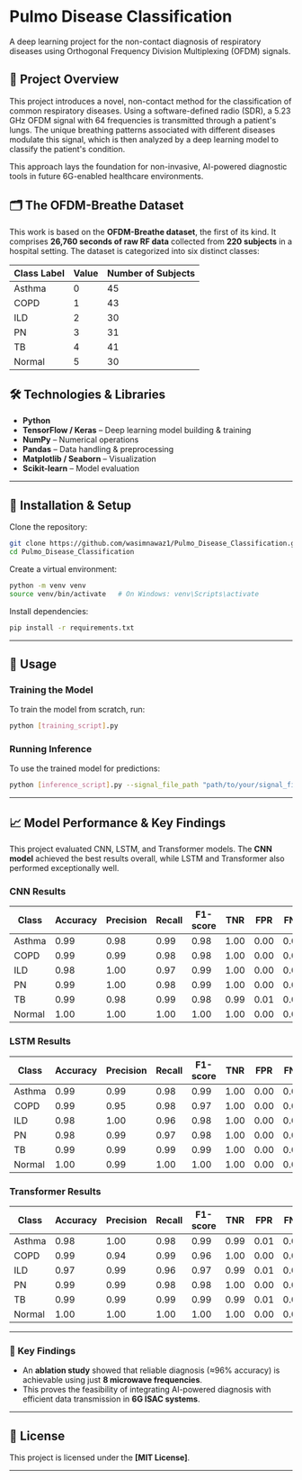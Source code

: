 # Pulmo Disease Classification

A deep learning project for the non-contact diagnosis of respiratory diseases using Orthogonal Frequency Division Multiplexing (OFDM) signals.

## 🌟 Project Overview
This project introduces a novel, non-contact method for the classification of common respiratory diseases. Using a software-defined radio (SDR), a 5.23 GHz OFDM signal with 64 frequencies is transmitted through a patient's lungs. The unique breathing patterns associated with different diseases modulate this signal, which is then analyzed by a deep learning model to classify the patient's condition.  

This approach lays the foundation for non-invasive, AI-powered diagnostic tools in future 6G-enabled healthcare environments.

## 🗂️ The OFDM-Breathe Dataset
This work is based on the **OFDM-Breathe dataset**, the first of its kind. It comprises **26,760 seconds of raw RF data** collected from **220 subjects** in a hospital setting. The dataset is categorized into six distinct classes:

| Class Label | Value | Number of Subjects |
|-------------|-------|---------------------|
| Asthma      | 0     | 45                  |
| COPD        | 1     | 43                  |
| ILD         | 2     | 30                  |
| PN          | 3     | 31                  |
| TB          | 4     | 41                  |
| Normal      | 5     | 30                  |



## 🛠️ Technologies & Libraries
- **Python**
- **TensorFlow / Keras** – Deep learning model building & training
- **NumPy** – Numerical operations  
- **Pandas** – Data handling & preprocessing  
- **Matplotlib / Seaborn** – Visualization  
- **Scikit-learn** – Model evaluation  

---

## 🚀 Installation & Setup
Clone the repository:
```bash
git clone https://github.com/wasimnawaz1/Pulmo_Disease_Classification.git
cd Pulmo_Disease_Classification
````

Create a virtual environment:

```bash
python -m venv venv
source venv/bin/activate   # On Windows: venv\Scripts\activate
```

Install dependencies:

```bash
pip install -r requirements.txt
```

---

## 📝 Usage

### Training the Model

To train the model from scratch, run:

```bash
python [training_script].py
```

### Running Inference

To use the trained model for predictions:

```bash
python [inference_script].py --signal_file_path "path/to/your/signal_file.dat"
```

---

## 📈 Model Performance & Key Findings

This project evaluated CNN, LSTM, and Transformer models.
The **CNN model** achieved the best results overall, while LSTM and Transformer also performed exceptionally well.

### CNN Results

| Class  | Accuracy | Precision | Recall | F1-score | TNR  | FPR  | FNR  | MCC  | Jaccard | Support |
| ------ | -------- | --------- | ------ | -------- | ---- | ---- | ---- | ---- | ------- | ------- |
| Asthma | 0.99     | 0.98      | 0.99   | 0.98     | 1.00 | 0.00 | 0.02 | 0.98 | 0.97    | 23520   |
| COPD   | 0.99     | 0.99      | 0.98   | 0.98     | 1.00 | 0.00 | 0.02 | 0.97 | 0.95    | 28224   |
| ILD    | 0.98     | 1.00      | 0.97   | 0.99     | 1.00 | 0.00 | 0.03 | 0.97 | 0.96    | 27048   |
| PN     | 0.99     | 1.00      | 0.98   | 0.99     | 1.00 | 0.00 | 0.03 | 0.97 | 0.95    | 19992   |
| TB     | 0.99     | 0.98      | 0.99   | 0.98     | 0.99 | 0.01 | 0.02 | 0.97 | 0.96    | 16464   |
| Normal | 1.00     | 1.00      | 1.00   | 1.00     | 1.00 | 0.00 | 0.01 | 0.98 | 0.97    | 27048   |

### LSTM Results

| Class  | Accuracy | Precision | Recall | F1-score | TNR  | FPR  | FNR  | MCC  | Jaccard | Support |
| ------ | -------- | --------- | ------ | -------- | ---- | ---- | ---- | ---- | ------- | ------- |
| Asthma | 0.99     | 0.99      | 0.98   | 0.99     | 1.00 | 0.00 | 0.01 | 0.98 | 0.97    | 23520   |
| COPD   | 0.99     | 0.95      | 0.98   | 0.97     | 1.00 | 0.00 | 0.01 | 0.98 | 0.97    | 28224   |
| ILD    | 0.98     | 1.00      | 0.96   | 0.98     | 1.00 | 0.00 | 0.02 | 0.99 | 0.98    | 27048   |
| PN     | 0.98     | 0.99      | 0.97   | 0.98     | 1.00 | 0.00 | 0.01 | 0.98 | 0.97    | 19992   |
| TB     | 0.99     | 0.99      | 0.99   | 0.99     | 1.00 | 0.00 | 0.01 | 0.98 | 0.97    | 16464   |
| Normal | 1.00     | 0.99      | 1.00   | 1.00     | 1.00 | 0.00 | 0.01 | 0.98 | 0.97    | 27048   |

### Transformer Results

| Class  | Accuracy | Precision | Recall | F1-score | TNR  | FPR  | FNR  | MCC  | Jaccard | Support |
| ------ | -------- | --------- | ------ | -------- | ---- | ---- | ---- | ---- | ------- | ------- |
| Asthma | 0.98     | 1.00      | 0.98   | 0.99     | 0.99 | 0.01 | 0.02 | 0.97 | 0.95    | 23520   |
| COPD   | 0.99     | 0.94      | 0.99   | 0.96     | 1.00 | 0.00 | 0.02 | 0.98 | 0.96    | 28224   |
| ILD    | 0.97     | 0.99      | 0.96   | 0.97     | 0.99 | 0.01 | 0.03 | 0.96 | 0.94    | 27048   |
| PN     | 0.99     | 0.99      | 0.98   | 0.98     | 1.00 | 0.00 | 0.02 | 0.98 | 0.97    | 19992   |
| TB     | 0.99     | 0.99      | 0.99   | 0.99     | 0.99 | 0.01 | 0.03 | 0.97 | 0.95    | 16464   |
| Normal | 1.00     | 1.00      | 1.00   | 1.00     | 1.00 | 0.00 | 0.03 | 0.97 | 0.95    | 27048   |

---

### 🔑 Key Findings

* An **ablation study** showed that reliable diagnosis (≈96% accuracy) is achievable using just **8 microwave frequencies**.
* This proves the feasibility of integrating AI-powered diagnosis with efficient data transmission in **6G ISAC systems**.

---

## 📄 License

This project is licensed under the **\[MIT License]**.

---

```
